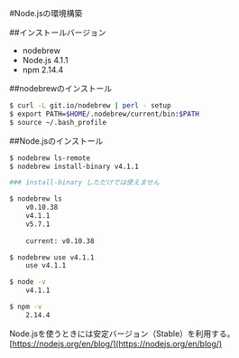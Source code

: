 #Node.jsの環境構築

##インストールバージョン

- nodebrew 
- Node.js 4.1.1
- npm 2.14.4

##nodebrewのインストール

```bash
$ curl -L git.io/nodebrew | perl - setup
$ export PATH=$HOME/.nodebrew/current/bin:$PATH
$ source ~/.bash_profile
```

##Node.jsのインストール

```bash
$ nodebrew ls-remote
$ nodebrew install-binary v4.1.1

### install-binary しただけでは使えません

$ nodebrew ls
	v0.10.38
	v4.1.1
	v5.7.1
	
	current: v0.10.38

$ nodebrew use v4.1.1
	use v4.1.1

$ node -v
	v4.1.1

$ npm -v
	2.14.4
```


Node.jsを使うときには安定バージョン（Stable）を利用する。
[https://nodejs.org/en/blog/](https://nodejs.org/en/blog/)
